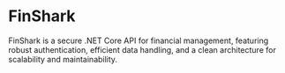 # FinShark
 FinShark is a secure .NET Core API for financial management, featuring robust authentication, efficient data handling, and a clean architecture for scalability and maintainability.

